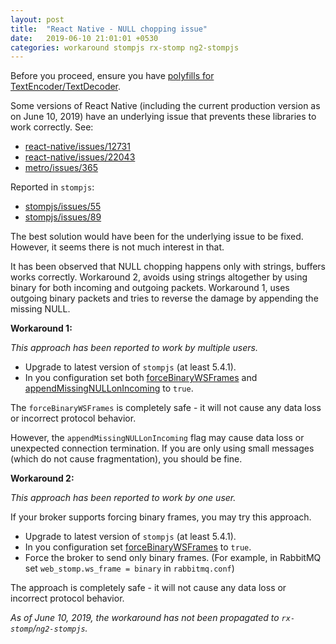 ```yaml
---
layout: post
title:  "React Native - NULL chopping issue"
date:   2019-06-10 21:01:01 +0530
categories: workaround stompjs rx-stomp ng2-stompjs
---
```


Before you proceed, ensure you have [polyfills for 
TextEncoder/TextDecoder](/guide/stompjs/rx-stomp/ng2-stompjs/2018/06/29/pollyfils-for-stompjs-v5.html#in-react-native).

Some versions of React Native (including the current production
version as on June 10, 2019) have an underlying issue that prevents these libraries
to work correctly. See:

- [react-native/issues/12731](https://github.com/facebook/react-native/issues/12731)
- [react-native/issues/22043](https://github.com/facebook/react-native/issues/22043)
- [metro/issues/365](https://github.com/facebook/metro/issues/365)

Reported in `stompjs`:

- [stompjs/issues/55](https://github.com/stomp-js/stompjs/issues/55)
- [stompjs/issues/89](https://github.com/stomp-js/stompjs/issues/89)

The best solution would have been for the underlying issue to be fixed.
However, it seems there is not much interest in that.

It has been observed that NULL chopping happens only with strings, buffers works correctly.
Workaround 2, avoids using strings altogether by using binary
for both incoming and outgoing packets.
Workaround 1, uses outgoing binary packets and tries to reverse the damage by appending
the missing NULL.

**Workaround 1:**

*This approach has been reported to work by multiple users.*

- Upgrade to latest version of `stompjs` (at least 5.4.1).
- In you configuration set both
  [forceBinaryWSFrames](/api-docs/latest/classes/Client.html#forceBinaryWSFrames) and
  [appendMissingNULLonIncoming](/api-docs/latest/classes/Client.html#appendMissingNULLonIncoming) to `true`.

The `forceBinaryWSFrames` is completely safe - it will not cause any data loss
or incorrect protocol behavior.

However, the `appendMissingNULLonIncoming` flag may cause
data loss or unexpected connection termination.
If you are only using small messages (which do not cause fragmentation),
you should be fine.

**Workaround 2:**

*This approach has been reported to work by one user.*

If your broker supports forcing binary frames, you may try this approach.

- Upgrade to latest version of `stompjs` (at least 5.4.1).
- In you configuration set
  [forceBinaryWSFrames](/api-docs/latest/classes/Client.html#forceBinaryWSFrames) to `true`.
- Force the broker to send only binary frames.
  (For example, in RabbitMQ set `web_stomp.ws_frame = binary` in `rabbitmq.conf`)

The approach is completely safe - it will not cause any data loss
or incorrect protocol behavior.

*As of June 10, 2019, the workaround has not been propagated to `rx-stomp`/`ng2-stompjs`.*
